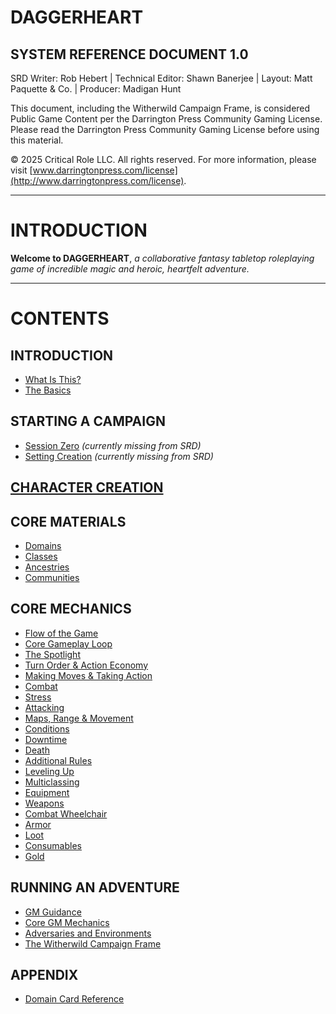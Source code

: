 # DAGGERHEART

## SYSTEM REFERENCE DOCUMENT 1.0

SRD Writer: Rob Hebert | Technical Editor: Shawn Banerjee | Layout: Matt Paquette & Co. | Producer: Madigan Hunt

This document, including the Witherwild Campaign Frame, is considered Public Game Content per the Darrington Press Community Gaming License. Please read the Darrington Press Community Gaming License before using this material.

© 2025 Critical Role LLC. All rights reserved. For more information, please visit [www.darringtonpress.com/license](http://www.darringtonpress.com/license).

---

# INTRODUCTION

**Welcome to DAGGERHEART**, *a collaborative fantasy tabletop roleplaying game of incredible magic and heroic, heartfelt adventure.*

---

# CONTENTS

## INTRODUCTION

- [What Is This?](contents/What%20Is%20This.md)
- [The Basics](contents/The%20Basics.md)

## STARTING A CAMPAIGN

- [Session Zero](contents/Session%20Zero.md) *(currently missing from SRD)*
- [Setting Creation](contents/Setting%20Creation.md) *(currently missing from SRD)*

## [CHARACTER CREATION](contents/Character%20Creation.md)

## CORE MATERIALS

- [Domains](contents/Domains.md)
- [Classes](contents/Classes.md)
- [Ancestries](contents/Ancestries.md)
- [Communities](contents/Communities.md)

## CORE MECHANICS

- [Flow of the Game](mechanics/Flow%20of%20the%20Game.md)
- [Core Gameplay Loop](mechanics/Core%20Gameplay%20Loop.md)
- [The Spotlight](mechanics/The%20Spotlight.md)
- [Turn Order & Action Economy](mechanics/Turn%20Order%20and%20Action%20Economy.md)
- [Making Moves & Taking Action](mechanics/Making%20Moves%20and%20Taking%20Action.md)
- [Combat](mechanics/Combat.md)
- [Stress](mechanics/Stress.md)
- [Attacking](mechanics/Attacking.md)
- [Maps, Range & Movement](mechanics/Maps,%20Range,%20and%20Movement.md)
- [Conditions](mechanics/Conditions.md)
- [Downtime](mechanics/Downtime.md)
- [Death](mechanics/Death.md)
- [Additional Rules](mechanics/Additional%20Rules.md)
- [Leveling Up](mechanics/Leveling%20Up.md)
- [Multiclassing](mechanics/Multiclassing.md)
- [Equipment](mechanics/Equipment.md)
- [Weapons](mechanics/Weapons.md)
- [Combat Wheelchair](mechanics/Combat%20Wheelchair.md)
- [Armor](mechanics/Armor.md)
- [Loot](mechanics/Loot.md)
- [Consumables](mechanics/Consumables.md)
- [Gold](mechanics/Gold.md)

## RUNNING AN ADVENTURE

- [GM Guidance](contents/GM%20Guidance.md)
- [Core GM Mechanics](mechanics/Core%20GM%20Mechanics.md)
- [Adversaries and Environments](mechanics/Adversaries%20and%20Environments.md)
- [The Witherwild Campaign Frame](frames/Witherwild.md)

## APPENDIX

- [Domain Card Reference](contents/Domain%20Card%20Reference.md)
